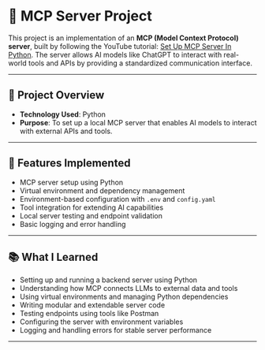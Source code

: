 # 🧠 MCP Server Project

This project is an implementation of an **MCP (Model Context Protocol) server**, built by following the YouTube tutorial: [Set Up MCP Server In Python](https://www.youtube.com/watch?v=8g0z3DNi_fU). The server allows AI models like ChatGPT to interact with real-world tools and APIs by providing a standardized communication interface.

---

## 📌 Project Overview

- **Technology Used**: Python
- **Purpose**: To set up a local MCP server that enables AI models to interact with external APIs and tools.

---

## 🚀 Features Implemented

- MCP server setup using Python
- Virtual environment and dependency management
- Environment-based configuration with `.env` and `config.yaml`
- Tool integration for extending AI capabilities
- Local server testing and endpoint validation
- Basic logging and error handling

---

## 📚 What I Learned

- Setting up and running a backend server using Python  
- Understanding how MCP connects LLMs to external data and tools  
- Using virtual environments and managing Python dependencies  
- Writing modular and extendable server code  
- Testing endpoints using tools like Postman  
- Configuring the server with environment variables  
- Logging and handling errors for stable server performance  

---
